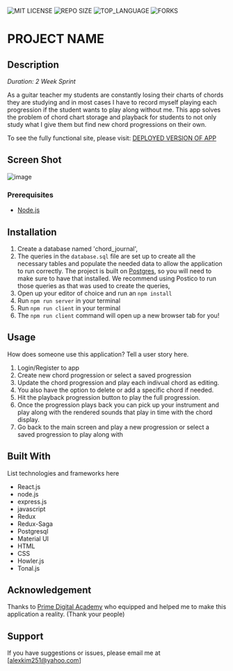 
![MIT LICENSE](https://img.shields.io/github/license/scottbromander/the_marketplace.svg?style=flat-square)
![REPO SIZE](https://img.shields.io/github/repo-size/scottbromander/the_marketplace.svg?style=flat-square)
![TOP_LANGUAGE](https://img.shields.io/github/languages/top/scottbromander/the_marketplace.svg?style=flat-square)
![FORKS](https://img.shields.io/github/forks/scottbromander/the_marketplace.svg?style=social)

# PROJECT NAME

## Description

_Duration: 2 Week Sprint_

As a guitar teacher my students are constantly losing their charts of chords they are studying and in most cases I have to record myself playing each progression if the student wants to play along without me. This app solves the problem of chord chart storage and playback for students to not only study what I give them but find new chord progressions on their own.

To see the fully functional site, please visit: [DEPLOYED VERSION OF APP](www.heroku.com)

## Screen Shot

![image](https://user-images.githubusercontent.com/54006827/127379187-e4a540cc-8675-4ab1-ba85-c587cf70aab3.png)


### Prerequisites

- [Node.js](https://nodejs.org/en/)

## Installation

1. Create a database named 'chord_journal',
2. The queries in the `database.sql` file are set up to create all the necessary tables and populate the needed data to allow the application to run correctly. The project is built on [Postgres](https://www.postgresql.org/download/), so you will need to make sure to have that installed. We recommend using Postico to run those queries as that was used to create the queries, 
3. Open up your editor of choice and run an `npm install`
4. Run `npm run server` in your terminal
5. Run `npm run client` in your terminal
6. The `npm run client` command will open up a new browser tab for you!

## Usage
How does someone use this application? Tell a user story here.

1. Login/Register to app
2. Create new chord progression or select a saved progression
3. Update the chord progression and play each indivual chord as editing.
4. You also have the option to delete or add a specific chord if needed.
5. Hit the playback progression button to play the full progression.
6. Once the progression plays back you can pick up your instrument and play along with the rendered sounds that play in time with the chord display.
7. Go back to the main screen and play a new progression or select a saved progression to play along with


## Built With

List technologies and frameworks here
- React.js 
- node.js 
- express.js 
- javascript 
- Redux 
- Redux-Saga 
- Postgresql 
- Material UI 
- HTML 
- CSS 
- Howler.js 
- Tonal.js

## Acknowledgement
Thanks to [Prime Digital Academy](www.primeacademy.io) who equipped and helped me to make this application a reality. (Thank your people)

## Support
If you have suggestions or issues, please email me at [alexkim251@yahoo.com]

